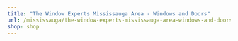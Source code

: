 ```yaml
---
title: "The Window Experts Mississauga Area - Windows and Doors"
url: /mississauga/the-window-experts-mississauga-area-windows-and-doors/
shop: shop
---
```

